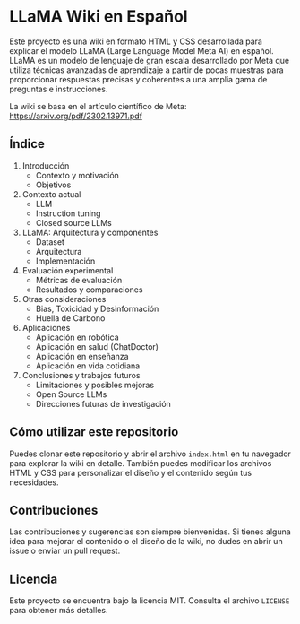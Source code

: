 # LLaMA Wiki en Español

Este proyecto es una wiki en formato HTML y CSS desarrollada para explicar el modelo LLaMA (Large Language Model Meta AI) en español. LLaMA es un modelo de lenguaje de gran escala desarrollado por Meta que utiliza técnicas avanzadas de aprendizaje a partir de pocas muestras para proporcionar respuestas precisas y coherentes a una amplia gama de preguntas e instrucciones.

La wiki se basa en el artículo científico de Meta: https://arxiv.org/pdf/2302.13971.pdf

## Índice

1. Introducción
   - Contexto y motivación
   - Objetivos
2. Contexto actual
   - LLM
   - Instruction tuning
   - Closed source LLMs
3. LLaMA: Arquitectura y componentes
   - Dataset
   - Arquitectura
   - Implementación
4. Evaluación experimental
   - Métricas de evaluación
   - Resultados y comparaciones
5. Otras consideraciones
   - Bias, Toxicidad y Desinformación
   - Huella de Carbono
6. Aplicaciones
   - Aplicación en robótica
   - Aplicación en salud (ChatDoctor)
   - Aplicación en enseñanza
   - Aplicación en vida cotidiana
7. Conclusiones y trabajos futuros
   - Limitaciones y posibles mejoras
   - Open Source LLMs
   - Direcciones futuras de investigación

## Cómo utilizar este repositorio

Puedes clonar este repositorio y abrir el archivo `index.html` en tu navegador para explorar la wiki en detalle. También puedes modificar los archivos HTML y CSS para personalizar el diseño y el contenido según tus necesidades.

## Contribuciones

Las contribuciones y sugerencias son siempre bienvenidas. Si tienes alguna idea para mejorar el contenido o el diseño de la wiki, no dudes en abrir un issue o enviar un pull request.

## Licencia

Este proyecto se encuentra bajo la licencia MIT. Consulta el archivo `LICENSE` para obtener más detalles.
